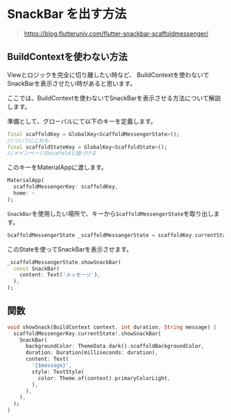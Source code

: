 # SnackBar を出す方法
>https://blog.flutteruniv.com/flutter-snackbar-scaffoldmessenger/


## BuildContextを使わない方法

Viewとロジックを完全に切り離したい時など、
BuildContextを使わないでSnackBarを表示させたい時があると思います。

ここでは、BuildContextを使わないでSnackBarを表示させる方法について解説します。

準備として、グローバルにて以下のキーを定義します。
```dart
final scaffoldKey = GlobalKey<ScaffoldMessengerState>();
//ついでにこれも
final scaffoldStateKey = GlobalKey<ScaffoldState>();
//メインページのscafoldと紐づける
```
このキーをMaterialAppに渡します。
```dart
MaterialApp(
  scaffoldMessengerKey: scaffoldKey,
  home: ~
);
```
`SnackBar`を使用したい場所で、キーから`ScaffoldMessengerState`を取り出します。
```dart
ScaffoldMessengerState _scaffoldMessangerState = scaffoldKey.currentState!;
```
このStateを使ってSnackBarを表示させます。
```dart
_scaffoldMessangerState.showSnackBar(
  const SnackBar(
    content: Text('メッセージ'),
  ),
);
```
## 関数
```dart
void showSnack(BuildContext context, int duration, String message) {
  scaffoldMessengerKey.currentState!.showSnackBar(
    SnackBar(
      backgroundColor: ThemeData.dark().scaffoldBackgroundColor,
      duration: Duration(milliseconds: duration),
      content: Text(
        '{$message}',
        style: TextStyle(
          color: Theme.of(context).primaryColorLight,
        ),
      ),
    ),
  );
}
```

